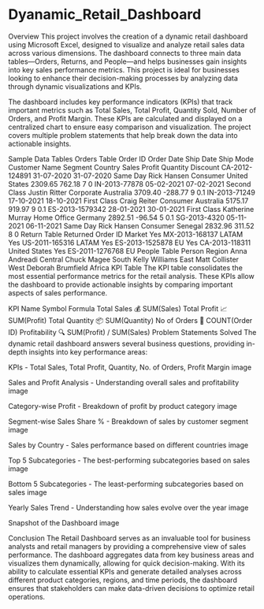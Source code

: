 # Dyanamic_Retail_Dashboard
Overview
This project involves the creation of a dynamic retail dashboard using Microsoft Excel, designed to visualize and analyze retail sales data across various dimensions. The dashboard connects to three main data tables—Orders, Returns, and People—and helps businesses gain insights into key sales performance metrics. This project is ideal for businesses looking to enhance their decision-making processes by analyzing data through dynamic visualizations and KPIs.

The dashboard includes key performance indicators (KPIs) that track important metrics such as Total Sales, Total Profit, Quantity Sold, Number of Orders, and Profit Margin. These KPIs are calculated and displayed on a centralized chart to ensure easy comparison and visualization. The project covers multiple problem statements that help break down the data into actionable insights.

Sample Data Tables
Orders Table
Order ID	Order Date	Ship Date	Ship Mode	Customer Name	Segment	Country	Sales	Profit	Quantity	Discount
CA-2012-124891	31-07-2020	31-07-2020	Same Day	Rick Hansen	Consumer	United States	2309.65	762.18	7	0
IN-2013-77878	05-02-2021	07-02-2021	Second Class	Justin Ritter	Corporate	Australia	3709.40	-288.77	9	0.1
IN-2013-71249	17-10-2021	18-10-2021	First Class	Craig Reiter	Consumer	Australia	5175.17	919.97	9	0.1
ES-2013-1579342	28-01-2021	30-01-2021	First Class	Katherine Murray	Home Office	Germany	2892.51	-96.54	5	0.1
SG-2013-4320	05-11-2021	06-11-2021	Same Day	Rick Hansen	Consumer	Senegal	2832.96	311.52	8	0
Return Table
Returned	Order ID	Market
Yes	MX-2013-168137	LATAM
Yes	US-2011-165316	LATAM
Yes	ES-2013-1525878	EU
Yes	CA-2013-118311	United States
Yes	ES-2011-1276768	EU
People Table
Person	Region
Anna Andreadi	Central
Chuck Magee	South
Kelly Williams	East
Matt Collister	West
Deborah Brumfield	Africa
KPI Table
The KPI table consolidates the most essential performance metrics for the retail analysis. These KPIs allow the dashboard to provide actionable insights by comparing important aspects of sales performance.

KPI Name	Symbol	Formula
Total Sales	💰	SUM(Sales)
Total Profit	📈	SUM(Profit)
Total Quantity	📦	SUM(Quantity)
No of Orders	🛒	COUNT(Order ID)
Profitability	🔍	SUM(Profit) / SUM(Sales)
Problem Statements Solved
The dynamic retail dashboard answers several business questions, providing in-depth insights into key performance areas:

KPIs - Total Sales, Total Profit, Quantity, No. of Orders, Profit Margin
image

Sales and Profit Analysis - Understanding overall sales and profitability
image

Category-wise Profit - Breakdown of profit by product category
image

Segment-wise Sales Share % - Breakdown of sales by customer segment
image

Sales by Country - Sales performance based on different countries
image

Top 5 Subcategories - The best-performing subcategories based on sales
image

Bottom 5 Subcategories - The least-performing subcategories based on sales
image

Yearly Sales Trend - Understanding how sales evolve over the year
image

Snapshot of the Dashboard
image

Conclusion
The Retail Dashboard serves as an invaluable tool for business analysts and retail managers by providing a comprehensive view of sales performance. The dashboard aggregates data from key business areas and visualizes them dynamically, allowing for quick decision-making. With its ability to calculate essential KPIs and generate detailed analyses across different product categories, regions, and time periods, the dashboard ensures that stakeholders can make data-driven decisions to optimize retail operations.
